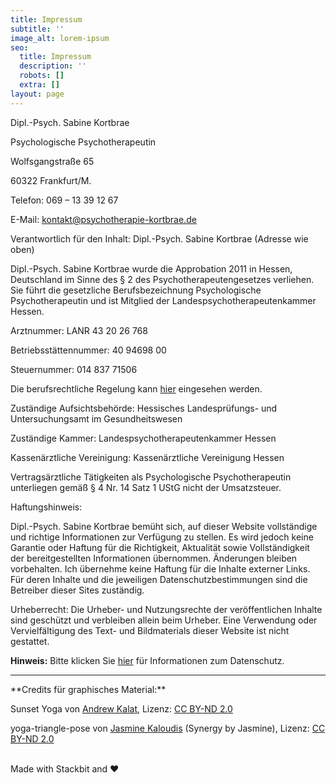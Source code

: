```yaml
---
title: Impressum
subtitle: ''
image_alt: lorem-ipsum
seo:
  title: Impressum
  description: ''
  robots: []
  extra: []
layout: page
---
```

Dipl.-Psych. Sabine Kortbrae

Psychologische Psychotherapeutin

Wolfsgangstraße 65

60322 Frankfurt/M.

Telefon: 069 – 13 39 12 67

E-Mail: kontakt@psychotherapie-kortbrae.de

Verantwortlich für den Inhalt: Dipl.-Psych. Sabine Kortbrae (Adresse wie oben)

Dipl.-Psych. Sabine Kortbrae wurde die Approbation 2011 in Hessen, Deutschland im Sinne des § 2 des Psychotherapeutengesetzes verliehen. Sie führt die gesetzliche Berufsbezeichnung Psychologische Psychotherapeutin und ist Mitglied der Landespsychotherapeutenkammer Hessen.

Arztnummer: LANR 43 20 26 768

Betriebsstättennummer: 40 94698 00

Steuernummer: 014 837 71506

Die berufsrechtliche Regelung kann [hier](http://www.gesetze-im-internet.de/psychthg/) eingesehen werden.

Zuständige Aufsichtsbehörde: Hessisches Landesprüfungs- und Untersuchungsamt im Gesundheitswesen

Zuständige Kammer: Landespsychotherapeutenkammer Hessen

Kassenärztliche Vereinigung: Kassenärztliche Vereinigung Hessen

Vertragsärztliche Tätigkeiten als Psychologische Psychotherapeutin unterliegen gemäß § 4 Nr. 14 Satz 1 UStG nicht der Umsatzsteuer.

Haftungshinweis:

Dipl.-Psych. Sabine Kortbrae bemüht sich, auf dieser Website vollständige und richtige Informationen zur Verfügung zu stellen. Es wird jedoch keine Garantie oder Haftung für die Richtigkeit, Aktualität sowie Vollständigkeit der bereitgestellten Informationen übernommen. Änderungen bleiben vorbehalten. Ich übernehme keine Haftung für die Inhalte externer Links. Für deren Inhalte und die jeweiligen Datenschutzbestimmungen sind die Betreiber dieser Sites zuständig.

Urheberrecht:
Die Urheber- und Nutzungsrechte der veröffentlichen Inhalte sind geschützt und verbleiben allein beim Urheber. Eine Verwendung oder Vervielfältigung des Text- und Bildmaterials dieser Website ist nicht gestattet.

**Hinweis:** Bitte klicken Sie [hier](https://psychotherapie-kortbrae.de/Datenschutz) für Informationen zum Datenschutz.

<hr />
**Credits für graphisches Material:**

Sunset Yoga von [Andrew Kalat](https://www.flickr.com/photos/90811165@N00), Lizenz: [CC BY-ND 2.0](https://creativecommons.org/licenses/by-nd/2.0/deed.de)

yoga-triangle-pose von [Jasmine Kaloudis](https://www.flickr.com/photos/synergybyjasmine/) (Synergy by Jasmine), Lizenz: [CC BY-ND 2.0](https://creativecommons.org/licenses/by-nd/2.0/deed.de)

<br />
Made with Stackbit and ❤️
<br />
